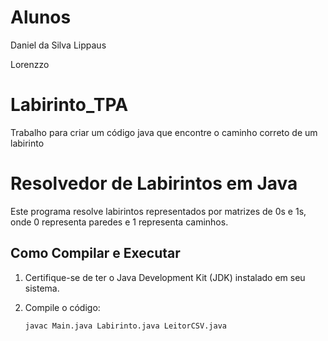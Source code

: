 # Alunos
<p>Daniel da Silva Lippaus</p>
Lorenzzo

# Labirinto_TPA
Trabalho para criar um código java que encontre o caminho correto de um labirinto

# Resolvedor de Labirintos em Java

Este programa resolve labirintos representados por matrizes de 0s e 1s, onde 0 representa paredes e 1 representa caminhos.

## Como Compilar e Executar

1. Certifique-se de ter o Java Development Kit (JDK) instalado em seu sistema.

2. Compile o código:
   ```bash
   javac Main.java Labirinto.java LeitorCSV.java
